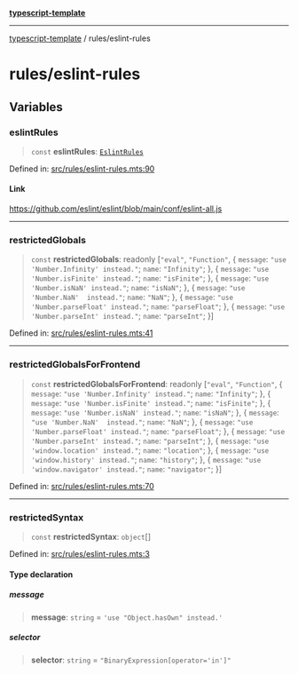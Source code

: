 [**typescript-template**](../README.md)

---

[typescript-template](../README.md) / rules/eslint-rules

# rules/eslint-rules

## Variables

### eslintRules

> `const` **eslintRules**: [`EslintRules`](../types/rules/eslint-rules.md#eslintrules)

Defined in: [src/rules/eslint-rules.mts:90](https://github.com/noshiro-pf/eslint-config-typed/blob/main/src/rules/eslint-rules.mts#L90)

#### Link

https://github.com/eslint/eslint/blob/main/conf/eslint-all.js

---

### restrictedGlobals

> `const` **restrictedGlobals**: readonly \[`"eval"`, `"Function"`, \{ `message`: `"use 'Number.Infinity' instead."`; `name`: `"Infinity"`; \}, \{ `message`: `"use 'Number.isFinite' instead."`; `name`: `"isFinite"`; \}, \{ `message`: `"use 'Number.isNaN' instead."`; `name`: `"isNaN"`; \}, \{ `message`: `"use 'Number.NaN'  instead."`; `name`: `"NaN"`; \}, \{ `message`: `"use 'Number.parseFloat' instead."`; `name`: `"parseFloat"`; \}, \{ `message`: `"use 'Number.parseInt' instead."`; `name`: `"parseInt"`; \}\]

Defined in: [src/rules/eslint-rules.mts:41](https://github.com/noshiro-pf/eslint-config-typed/blob/main/src/rules/eslint-rules.mts#L41)

---

### restrictedGlobalsForFrontend

> `const` **restrictedGlobalsForFrontend**: readonly \[`"eval"`, `"Function"`, \{ `message`: `"use 'Number.Infinity' instead."`; `name`: `"Infinity"`; \}, \{ `message`: `"use 'Number.isFinite' instead."`; `name`: `"isFinite"`; \}, \{ `message`: `"use 'Number.isNaN' instead."`; `name`: `"isNaN"`; \}, \{ `message`: `"use 'Number.NaN'  instead."`; `name`: `"NaN"`; \}, \{ `message`: `"use 'Number.parseFloat' instead."`; `name`: `"parseFloat"`; \}, \{ `message`: `"use 'Number.parseInt' instead."`; `name`: `"parseInt"`; \}, \{ `message`: `"use 'window.location' instead."`; `name`: `"location"`; \}, \{ `message`: `"use 'window.history' instead."`; `name`: `"history"`; \}, \{ `message`: `"use 'window.navigator' instead."`; `name`: `"navigator"`; \}\]

Defined in: [src/rules/eslint-rules.mts:70](https://github.com/noshiro-pf/eslint-config-typed/blob/main/src/rules/eslint-rules.mts#L70)

---

### restrictedSyntax

> `const` **restrictedSyntax**: `object`[]

Defined in: [src/rules/eslint-rules.mts:3](https://github.com/noshiro-pf/eslint-config-typed/blob/main/src/rules/eslint-rules.mts#L3)

#### Type declaration

##### message

> **message**: `string` = `'use "Object.hasOwn" instead.'`

##### selector

> **selector**: `string` = `"BinaryExpression[operator='in']"`

